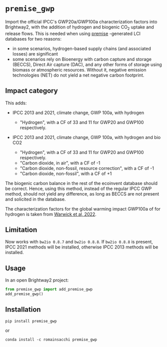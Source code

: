 # `premise_gwp`

Import the official IPCC's GWP20a/GWP100a characterization factors into Brightway2, with the addition of
hydrogen and biogenic CO<sub>2</sub> uptake and release flows. This is needed when using
[premise](https://github.com/polca/premise) -generated LCI databases for two reasons:
* in some scenarios, hydrogen-based supply chains (and associated losses) are significant
* some scenarios rely on Bioenergy with carbon capture and storage (BECCS), Direct Air capture (DAC),
and any other forms of storage using biomass or atmospheric resources.
Without it, negative emission technologies (NET) do not yield a net negative
carbon footprint.

## Impact category

This adds:

* IPCC 2013 and 2021, climate change, GWP 100a, with hydrogen
  * "Hydrogen", with a CF of 33 and 11 for GWP20 and GWP100 respectively.
  
* IPCC 2013 and 2021, climate change, GWP 100a, with hydrogen and bio CO2
  * "Hydrogen", with a CF of 33 and 11 for GWP20 and GWP100 respectively.
  * "Carbon dioxide, in air", with a CF of -1
  * "Carbon dioxide, non-fossil, resource correction", with a CF of -1
  * "Carbon dioxide, non-fossil", with a CF of +1

The biogenic carbon balance in the rest of the ecoinvent database should be correct.
Hence, using this method, instead of the regular IPCC GWP method, should not
yield any difference, as long as BECCS are not present and solicited in the database.

The characterization factors for the global warming impact GWP100a of for hydrogen 
is taken from [Warwick et al, 2022](https://assets.publishing.service.gov.uk/government/uploads/system/uploads/attachment_data/file/1067144/atmospheric-implications-of-increased-hydrogen-use.pdf).

## Limitation

Now works with ``bw2io 0.8.7`` and ``bw2io 0.8.8``. 
If ``bw2io 0.8.8`` is present, IPCC 2021 methods will be
installed, otherwise IPCC 2013 methods will be installed.

## Usage

In an open Brightway2 project:
```python
from premise_gwp import add_premise_gwp
add_premise_gwp()
```

## Installation

`pip install premise_gwp`

or

`conda install -c romainsacchi premise_gwp`

